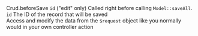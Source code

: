 <tr>
	<td>Crud.beforeSave</td>
	<td>
		<code>id</code> ("edit" only)
	</td>
	<td>
		Called right before calling <code>Model::saveAll</code>.
		<br />
		<code>id</code> The ID of the record that will be saved
		<br />
		Access and modify the data from the <code>$request</code> object like you normally would in your own controller action
	</td>
</tr>
